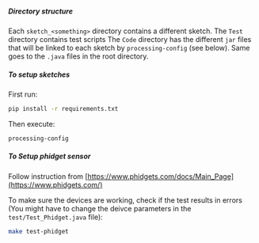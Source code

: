 ##### Directory structure
Each `sketch_<something>` directory contains a different sketch.
The `Test` directory contains test scripts
The `Code` directory has the different `jar` files that will be linked to each sketch by `processing-config` (see below).
Same goes to the `.java` files in the root directory.

##### To setup sketches

First run:

```bash
pip install -r requirements.txt
```

Then execute:
```bash
processing-config
```

##### To Setup phidget sensor
 Follow instruction from [https://www.phidgets.com/docs/Main_Page](https://www.phidgets.com/)
 
 To make sure the devices are working, check if the test results in errors (You might have to change the deivce parameters in the `test/Test_Phidget.java` file):
 
 ```bash
 make test-phidget
 ```
